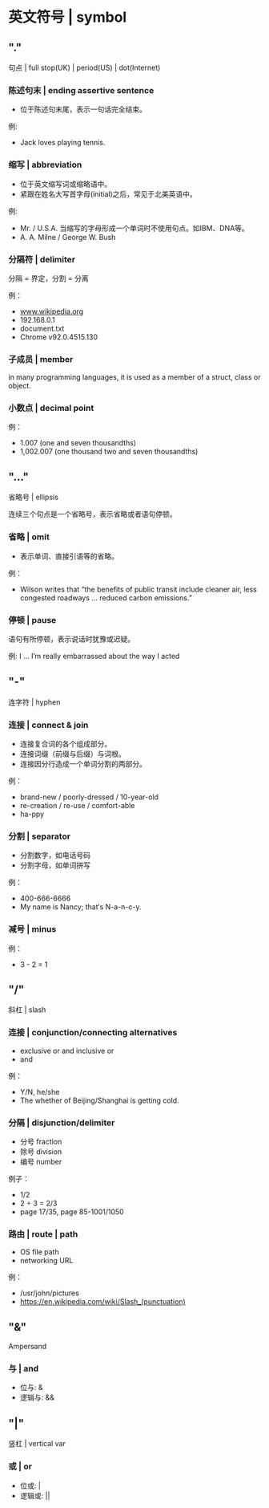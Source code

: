 # 英文符号 | symbol

## "."

句点 | full stop(UK) | period(US) | dot(Internet)

### 陈述句末 | ending assertive sentence

* 位于陈述句末尾，表示一句话完全结束。

例: 

* Jack loves playing tennis.

### 缩写 | abbreviation

* 位于英文缩写词或缩略语中。
* 紧跟在姓名大写首字母(initial)之后，常见于北美英语中。

例: 

* Mr. / U.S.A. 当缩写的字母形成一个单词时不使用句点。如IBM、DNA等。
* A. A. Milne / George W. Bush

### 分隔符 | delimiter

分隔 = 界定，分割 = 分离

例：

* www.wikipedia.org
* 192.168.0.1
* document.txt
* Chrome v92.0.4515.130

### 子成员 | member

in many programming languages, it is used as a member of a struct,  class or object.

### 小数点 | decimal point

例：

* 1.007 (one and seven thousandths)
* 1,002.007 (one thousand two and seven thousandths)

## "..."

省略号 | ellipsis

连续三个句点是一个省略号，表示省略或者语句停顿。

### 省略 | omit

* 表示单词、直接引语等的省略。

例：

* Wilson writes that “the benefits of public transit include cleaner air, less congested roadways … reduced carbon emissions.”

### 停顿 | pause

语句有所停顿，表示说话时犹豫或迟疑。

例: I … I’m really embarrassed about the way I acted 

## "-"

连字符 | hyphen

### 连接 | connect & join

* 连接复合词的各个组成部分。
* 连接词缀（前缀与后缀）与词根。
* 连接因分行造成一个单词分割的两部分。

例：

* brand-new / poorly-dressed / 10-year-old
* re-creation / re-use / comfort-able
* ha-ppy

### 分割 | separator

* 分割数字，如电话号码
* 分割字母，如单词拼写

例：

* 400-666-6666
* My name is Nancy; that′s N-a-n-c-y.

### 减号 | minus

例：

* 3 - 2 = 1

## "/"

斜杠 | slash

### 连接 | conjunction/connecting alternatives

* exclusive or and inclusive or
* and

例：

* Y/N, he/she
* The whether of Beijing/Shanghai is getting cold.

### 分隔 | disjunction/delimiter

* 分号 fraction
* 除号 division
* 编号 number

例子：

* 1/2
* 2 ÷ 3 = 2/3
* page 17/35, page 85-1001/1050

### 路由 | route | path

* OS file path
* networking URL

例：

* /usr/john/pictures
* https://en.wikipedia.com/wiki/Slash_(punctuation)

## "&"

Ampersand

### 与 | and

* 位与: &
* 逻辑与: &&

## "|"

竖杠 | vertical var

### 或 | or

* 位或: |
* 逻辑或: ||